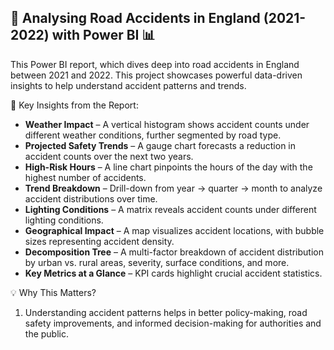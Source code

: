 ## 🚗 Analysing Road Accidents in England (2021-2022) with Power BI 📊

This Power BI report, which dives deep into road accidents in England between 2021 and 2022. This project showcases powerful data-driven insights to help understand accident patterns and trends.

🔹 Key Insights from the Report:
* **Weather Impact** – A vertical histogram shows accident counts under different weather conditions, further segmented by road type.
* **Projected Safety Trends** – A gauge chart forecasts a reduction in accident counts over the next two years.
* **High-Risk Hours** – A line chart pinpoints the hours of the day with the highest number of accidents.
* **Trend Breakdown** – Drill-down from year → quarter → month to analyze accident distributions over time.
* **Lighting Conditions** – A matrix reveals accident counts under different lighting conditions.
* **Geographical Impact** – A map visualizes accident locations, with bubble sizes representing accident density.
* **Decomposition Tree** – A multi-factor breakdown of accident distribution by urban vs. rural areas, severity, surface conditions, and more.
* **Key Metrics at a Glance** – KPI cards highlight crucial accident statistics.



💡 Why This Matters?
1. Understanding accident patterns helps in better policy-making, road safety improvements, and informed decision-making for authorities and the public.
